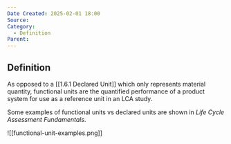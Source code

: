```yaml
---
Date Created: 2025-02-01 18:00
Source: 
Category:
  - Definition
Parent:
---
```

## Definition
As opposed to a [[1.6.1 Declared Unit]] which only represents material quantity, functional units are the quantified performance of a product system for use as a reference unit in an LCA study. 

Some examples of functional units vs declared units are shown in *Life Cycle Assessment Fundamentals*. 

![[functional-unit-examples.png]]